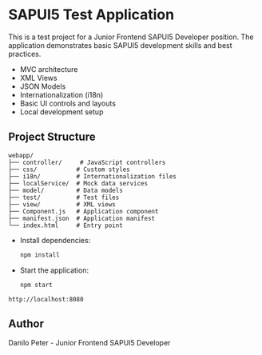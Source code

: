 # SAPUI5 Test Application

This is a test project for a Junior Frontend SAPUI5 Developer position. The application demonstrates basic SAPUI5 development skills and best practices.

- MVC architecture
- XML Views
- JSON Models
- Internationalization (i18n)
- Basic UI controls and layouts
- Local development setup

## Project Structure

```
webapp/
├── controller/     # JavaScript controllers
├── css/           # Custom styles
├── i18n/          # Internationalization files
├── localService/  # Mock data services
├── model/         # Data models
├── test/          # Test files
├── view/          # XML views
├── Component.js   # Application component
├── manifest.json  # Application manifest
└── index.html     # Entry point
```

- Install dependencies:
   ```bash
   npm install
   ```
- Start the application:
   ```bash
   npm start
   ```
`http://localhost:8080`



## Author

Danilo Peter - Junior Frontend SAPUI5 Developer
